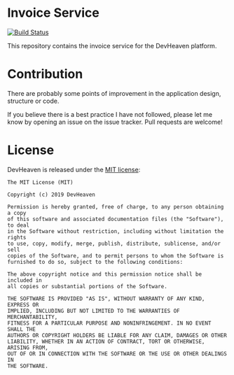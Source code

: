 # Invoice Service
[![Build Status](http://drone.devheaven.nl/api/badges/devheaven-platform/invoice-service/status.svg)](http://drone.devheaven.nl/devheaven-platform/invoice-service)

This repository contains the invoice service for the DevHeaven platform.

# Contribution
There are probably some points of improvement in the application design, structure or code.

If you believe there is a best practice I have not followed, please let me know by opening an issue on the issue tracker. Pull requests are welcome!

# License
DevHeaven is released under the [MIT license](http://opensource.org/licenses/MIT):

```
The MIT License (MIT)

Copyright (c) 2019 DevHeaven

Permission is hereby granted, free of charge, to any person obtaining a copy
of this software and associated documentation files (the "Software"), to deal
in the Software without restriction, including without limitation the rights
to use, copy, modify, merge, publish, distribute, sublicense, and/or sell
copies of the Software, and to permit persons to whom the Software is
furnished to do so, subject to the following conditions:

The above copyright notice and this permission notice shall be included in
all copies or substantial portions of the Software.

THE SOFTWARE IS PROVIDED "AS IS", WITHOUT WARRANTY OF ANY KIND, EXPRESS OR
IMPLIED, INCLUDING BUT NOT LIMITED TO THE WARRANTIES OF MERCHANTABILITY,
FITNESS FOR A PARTICULAR PURPOSE AND NONINFRINGEMENT. IN NO EVENT SHALL THE
AUTHORS OR COPYRIGHT HOLDERS BE LIABLE FOR ANY CLAIM, DAMAGES OR OTHER
LIABILITY, WHETHER IN AN ACTION OF CONTRACT, TORT OR OTHERWISE, ARISING FROM,
OUT OF OR IN CONNECTION WITH THE SOFTWARE OR THE USE OR OTHER DEALINGS IN
THE SOFTWARE.
```
